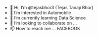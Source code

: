 - 👋 Hi, I’m @tejasbhor3 (Tejas Tanaji Bhor)
- 👀 I’m interested in Automobile
- 🌱 I’m currently learning Data Science
- 💞️ I’m looking to collaborate on ...
- 📫 How to reach me ... FACEBOOK

<!---
tejasbhor3/tejasbhor3 is a ✨ special ✨ repository because its `README.md` (this file) appears on your GitHub profile.
You can click the Preview link to take a look at your changes.
--->
